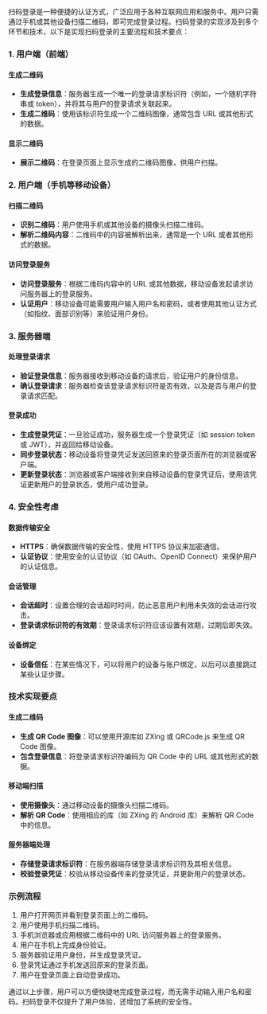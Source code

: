 扫码登录是一种便捷的认证方式，广泛应用于各种互联网应用和服务中。用户只需通过手机或其他设备扫描二维码，即可完成登录过程。扫码登录的实现涉及到多个环节和技术，以下是实现扫码登录的主要流程和技术要点：

### 1. 用户端（前端）

#### 生成二维码

- **生成登录信息**：服务器生成一个唯一的登录请求标识符（例如，一个随机字符串或 token），并将其与用户的登录请求关联起来。
- **生成二维码**：使用该标识符生成一个二维码图像，通常包含 URL 或其他形式的数据。

#### 显示二维码

- **展示二维码**：在登录页面上显示生成的二维码图像，供用户扫描。

### 2. 用户端（手机等移动设备）

#### 扫描二维码

- **识别二维码**：用户使用手机或其他设备的摄像头扫描二维码。
- **解析二维码内容**：二维码中的内容被解析出来，通常是一个 URL 或者其他形式的数据。

#### 访问登录服务

- **访问登录服务**：根据二维码内容中的 URL 或其他数据，移动设备发起请求访问服务器上的登录服务。
- **认证用户**：移动设备可能需要用户输入用户名和密码，或者使用其他认证方式（如指纹、面部识别等）来验证用户身份。

### 3. 服务器端

#### 处理登录请求

- **验证登录信息**：服务器接收到移动设备的请求后，验证用户的身份信息。
- **确认登录请求**：服务器检查该登录请求标识符是否有效，以及是否与用户的登录请求匹配。

#### 登录成功

- **生成登录凭证**：一旦验证成功，服务器生成一个登录凭证（如 session token 或 JWT），并返回给移动设备。
- **同步登录状态**：移动设备将登录凭证发送回原来的登录页面所在的浏览器或客户端。
- **更新登录状态**：浏览器或客户端接收到来自移动设备的登录凭证后，使用该凭证更新用户的登录状态，使用户成功登录。

### 4. 安全性考虑

#### 数据传输安全

- **HTTPS**：确保数据传输的安全性，使用 HTTPS 协议来加密通信。
- **认证协议**：使用安全的认证协议（如 OAuth、OpenID Connect）来保护用户的认证信息。

#### 会话管理

- **会话超时**：设置合理的会话超时时间，防止恶意用户利用未失效的会话进行攻击。
- **登录请求标识符的有效期**：登录请求标识符应该设置有效期，过期后即失效。

#### 设备绑定

- **设备信任**：在某些情况下，可以将用户的设备与账户绑定，以后可以直接跳过某些认证步骤。

### 技术实现要点

#### 生成二维码

- **生成 QR Code 图像**：可以使用开源库如 ZXing 或 QRCode.js 来生成 QR Code 图像。
- **包含登录信息**：将登录请求标识符编码为 QR Code 中的 URL 或其他形式的数据。

#### 移动端扫描

- **使用摄像头**：通过移动设备的摄像头扫描二维码。
- **解析 QR Code**：使用相应的库（如 ZXing 的 Android 库）来解析 QR Code 中的信息。

#### 服务器端处理

- **存储登录请求标识符**：在服务器端存储登录请求标识符及其相关信息。
- **校验登录凭证**：校验从移动设备传来的登录凭证，并更新用户的登录状态。

### 示例流程

1. 用户打开网页并看到登录页面上的二维码。
2. 用户使用手机扫描二维码。
3. 手机浏览器或应用根据二维码中的 URL 访问服务器上的登录服务。
4. 用户在手机上完成身份验证。
5. 服务器验证用户身份，并生成登录凭证。
6. 登录凭证通过手机发送回原来的登录页面。
7. 用户在登录页面上自动登录成功。

通过以上步骤，用户可以方便快捷地完成登录过程，而无需手动输入用户名和密码。扫码登录不仅提升了用户体验，还增加了系统的安全性。
